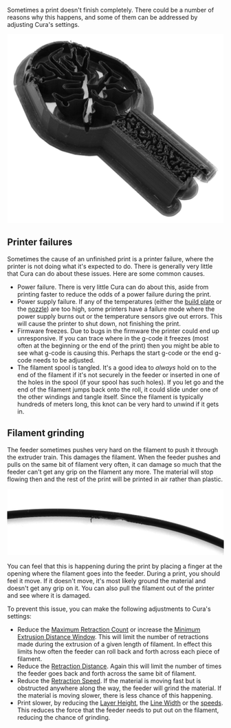Sometimes a print doesn't finish completely. There could be a number of reasons why this happens, and some of them can be addressed by adjusting Cura's settings.

![The filament stopped flowing halfway through this print](../images/unfinished_print.jpg)

Printer failures
----
Sometimes the cause of an unfinished print is a printer failure, where the printer is not doing what it's expected to do. There is generally very little that Cura can do about these issues. Here are some common causes.
* Power failure. There is very little Cura can do about this, aside from printing faster to reduce the odds of a power failure during the print.
* Power supply failure. If any of the temperatures (either the [build plate](../material/material_bed_temperature.md) or the [nozzle](../material/material_print_temperature.md)) are too high, some printers have a failure mode where the power supply burns out or the temperature sensors give out errors. This will cause the printer to shut down, not finishing the print.
* Firmware freezes. Due to bugs in the firmware the printer could end up unresponsive. If you can trace where in the g-code it freezes (most often at the beginning or the end of the print) then you might be able to see what g-code is causing this. Perhaps the start g-code or the end g-code needs to be adjusted.
* The filament spool is tangled. It's a good idea to *always* hold on to the end of the filament if it's not securely in the feeder or inserted in one of the holes in the spool (if your spool has such holes). If you let go and the end of the filament jumps back onto the roll, it could slide under one of the other windings and tangle itself. Since the filament is typically hundreds of meters long, this knot can be very hard to unwind if it gets in.

Filament grinding
----
The feeder sometimes pushes very hard on the filament to push it through the extruder train. This damages the filament. When the feeder pushes and pulls on the same bit of filament very often, it can damage so much that the feeder can't get any grip on the filament any more. The material will stop flowing then and the rest of the print will be printed in air rather than plastic.

![The filament has been ground out by the feeder](../images/grinding.jpg)

You can feel that this is happening during the print by placing a finger at the opening where the filament goes into the feeder. During a print, you should feel it move. If it doesn't move, it's most likely ground the material and doesn't get any grip on it. You can also pull the filament out of the printer and see where it is damaged.

To prevent this issue, you can make the following adjustments to Cura's settings:
* Reduce the [Maximum Retraction Count](../travel/retraction_count_max.md) or increase the [Minimum Extrusion Distance Window](../travel/retraction_extrusion_window.md). This will limit the number of retractions made during the extrusion of a given length of filament. In effect this limits how often the feeder can roll back and forth across each piece of filament.
* Reduce the [Retraction Distance](../travel/retraction_amount.md). Again this will limit the number of times the feeder goes back and forth across the same bit of filament.
* Reduce the [Retraction Speed](../travel/retraction_speed.md). If the material is moving fast but is obstructed anywhere along the way, the feeder will grind the material. If the material is moving slower, there is less chance of this happening.
* Print slower, by reducing the [Layer Height](../resolution/layer_height.md), the [Line Width](../resolution/line_width.md) or the [speeds](../speed/speed_print.md). This reduces the force that the feeder needs to put out on the filament, reducing the chance of grinding.